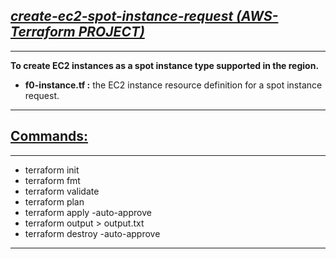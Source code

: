 ## <b><u><i>create-ec2-spot-instance-request (AWS-Terraform PROJECT)</b></u></i>

***
<b> To create EC2 instances as a spot instance type supported in the region.</b>

- <b>f0-instance.tf :</b>
  the EC2 instance resource definition for a spot instance request.

***

## <b><u>Commands:</b></u>

***

- terraform init
- terraform fmt
- terraform validate
- terraform plan
- terraform apply -auto-approve
- terraform output > output.txt
- terraform destroy -auto-approve

***

